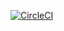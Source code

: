 [![CircleCI](https://dl.circleci.com/status-badge/img/gh/RajuGit7203/DockerWithdotnetcore/tree/main.svg?style=svg)](https://dl.circleci.com/status-badge/redirect/gh/RajuGit7203/DockerWithdotnetcore/tree/main)
